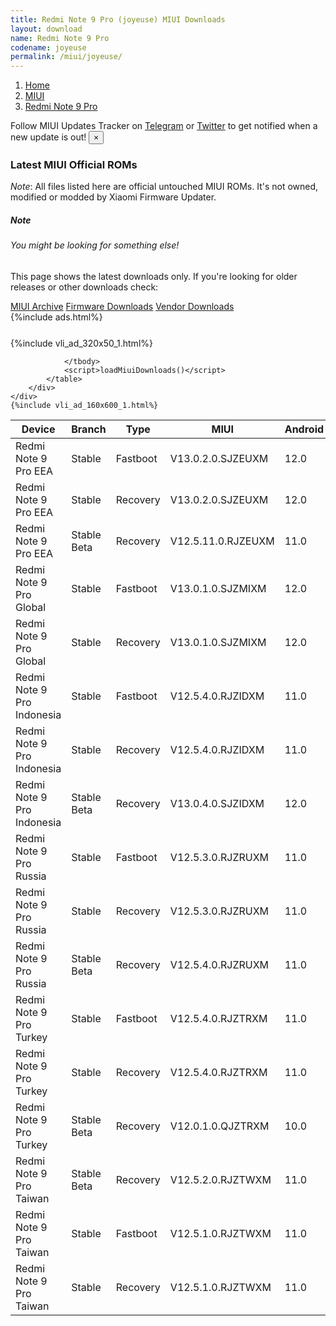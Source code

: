 ```yaml
---
title: Redmi Note 9 Pro (joyeuse) MIUI Downloads
layout: download
name: Redmi Note 9 Pro
codename: joyeuse
permalink: /miui/joyeuse/
---
```

<nav aria-label="breadcrumb">
    <ol class="breadcrumb">
        <li class="breadcrumb-item"><a href="/">Home</a></li>
        <li class="breadcrumb-item"><a href="/miui/">MIUI</a></li>
        <li class="breadcrumb-item active" aria-current="page"><a href="/miui/joyeuse/">Redmi Note 9 Pro</a></li>
    </ol>
</nav>
<div class="alert alert-primary alert-dismissible fade show" role="alert">
    Follow MIUI Updates Tracker on <a href="https://t.me/MIUIUpdatesTracker" class="alert-link">Telegram</a>
     or <a href="https://twitter.com/MiFwUpdater" class="alert-link">Twitter</a> to get notified when a new update is out!
    <button type="button" class="close" data-dismiss="alert" aria-label="Close">
        <span aria-hidden="true">&times;</span>
    </button>
</div>

### Latest MIUI Official ROMs
*Note*: All files listed here are official untouched MIUI ROMs. It's not owned, modified or modded by Xiaomi Firmware Updater.
<div class="card">
  <div class="card-body">
    <h5 class="card-title">Note</h5>
    <h6 class="card-subtitle mb-2 text-muted">You might be looking for something else!</h6>
    <p class="card-text">This page shows the latest downloads only.
     If you're looking for older releases or other downloads check:</p>
    <a href="/archive/miui/joyeuse/" class="card-link">MIUI Archive</a>
    <a href="/firmware/joyeuse/" class="card-link">Firmware Downloads</a>
    <a href="/vendor/joyeuse/" class="card-link">Vendor Downloads</a>
  </div>
</div>
{%include ads.html%}
<div class="row justify-content-center">
    <div class="col-10">
        <div class="table-responsive-md" style="margin-top: 25px;">
            {%include vli_ad_320x50_1.html%}
            <table id="miui" class="display dt-responsive nowrap compact table table-striped table-hover table-sm">
                <thead class="thead-dark">
                    <tr>
                        <th data-ref="device">Device</th>
                        <th data-ref="branch">Branch</th>
                        <th data-ref="type">Type</th>
                        <th data-ref="miui">MIUI</th>
                        <th data-ref="android">Android</th>
                        <th data-ref="size">Size</th>
                        <th data-ref="size">Date</th>
                        <th data-ref="link">Link</th>
                    </tr>
                </thead>
                <tbody>
                <tr><td>Redmi Note 9 Pro EEA</td><td>Stable</td><td>Fastboot</td><td>V13.0.2.0.SJZEUXM</td><td>12.0</td><td>5.2 GB</td><td>2022-10-14</td><td><a href="/miui/joyeuse/stable/V13.0.2.0.SJZEUXM/">Download</a></td></tr>
<tr><td>Redmi Note 9 Pro EEA</td><td>Stable</td><td>Recovery</td><td>V13.0.2.0.SJZEUXM</td><td>12.0</td><td>2.9 GB</td><td>2022-10-21</td><td><a href="/miui/joyeuse/stable/V13.0.2.0.SJZEUXM/">Download</a></td></tr>
<tr><td>Redmi Note 9 Pro EEA</td><td>Stable Beta</td><td>Recovery</td><td>V12.5.11.0.RJZEUXM</td><td>11.0</td><td>2.8 GB</td><td>2022-05-27</td><td><a href="/miui/joyeuse/stable beta/V12.5.11.0.RJZEUXM/">Download</a></td></tr>
<tr><td>Redmi Note 9 Pro Global</td><td>Stable</td><td>Fastboot</td><td>V13.0.1.0.SJZMIXM</td><td>12.0</td><td>4.9 GB</td><td>2022-08-04</td><td><a href="/miui/joyeuse/stable/V13.0.1.0.SJZMIXM/">Download</a></td></tr>
<tr><td>Redmi Note 9 Pro Global</td><td>Stable</td><td>Recovery</td><td>V13.0.1.0.SJZMIXM</td><td>12.0</td><td>2.9 GB</td><td>2022-08-29</td><td><a href="/miui/joyeuse/stable/V13.0.1.0.SJZMIXM/">Download</a></td></tr>
<tr><td>Redmi Note 9 Pro Indonesia</td><td>Stable</td><td>Fastboot</td><td>V12.5.4.0.RJZIDXM</td><td>11.0</td><td>4.5 GB</td><td>2022-04-11</td><td><a href="/miui/joyeuse/stable/V12.5.4.0.RJZIDXM/">Download</a></td></tr>
<tr><td>Redmi Note 9 Pro Indonesia</td><td>Stable</td><td>Recovery</td><td>V12.5.4.0.RJZIDXM</td><td>11.0</td><td>2.7 GB</td><td>2022-04-22</td><td><a href="/miui/joyeuse/stable/V12.5.4.0.RJZIDXM/">Download</a></td></tr>
<tr><td>Redmi Note 9 Pro Indonesia</td><td>Stable Beta</td><td>Recovery</td><td>V13.0.4.0.SJZIDXM</td><td>12.0</td><td>2.9 GB</td><td>2022-10-14</td><td><a href="/miui/joyeuse/stable beta/V13.0.4.0.SJZIDXM/">Download</a></td></tr>
<tr><td>Redmi Note 9 Pro Russia</td><td>Stable</td><td>Fastboot</td><td>V12.5.3.0.RJZRUXM</td><td>11.0</td><td>4.8 GB</td><td>2022-02-18</td><td><a href="/miui/joyeuse/stable/V12.5.3.0.RJZRUXM/">Download</a></td></tr>
<tr><td>Redmi Note 9 Pro Russia</td><td>Stable</td><td>Recovery</td><td>V12.5.3.0.RJZRUXM</td><td>11.0</td><td>2.7 GB</td><td>2022-02-24</td><td><a href="/miui/joyeuse/stable/V12.5.3.0.RJZRUXM/">Download</a></td></tr>
<tr><td>Redmi Note 9 Pro Russia</td><td>Stable Beta</td><td>Recovery</td><td>V12.5.4.0.RJZRUXM</td><td>11.0</td><td>2.7 GB</td><td>2022-04-24</td><td><a href="/miui/joyeuse/stable beta/V12.5.4.0.RJZRUXM/">Download</a></td></tr>
<tr><td>Redmi Note 9 Pro Turkey</td><td>Stable</td><td>Fastboot</td><td>V12.5.4.0.RJZTRXM</td><td>11.0</td><td>4.3 GB</td><td>2022-04-18</td><td><a href="/miui/joyeuse/stable/V12.5.4.0.RJZTRXM/">Download</a></td></tr>
<tr><td>Redmi Note 9 Pro Turkey</td><td>Stable</td><td>Recovery</td><td>V12.5.4.0.RJZTRXM</td><td>11.0</td><td>2.7 GB</td><td>2022-04-24</td><td><a href="/miui/joyeuse/stable/V12.5.4.0.RJZTRXM/">Download</a></td></tr>
<tr><td>Redmi Note 9 Pro Turkey</td><td>Stable Beta</td><td>Recovery</td><td>V12.0.1.0.QJZTRXM</td><td>10.0</td><td>2.5 GB</td><td>2020-10-13</td><td><a href="/miui/joyeuse/stable beta/V12.0.1.0.QJZTRXM/">Download</a></td></tr>
<tr><td>Redmi Note 9 Pro Taiwan</td><td>Stable Beta</td><td>Recovery</td><td>V12.5.2.0.RJZTWXM</td><td>11.0</td><td>2.7 GB</td><td>2022-05-31</td><td><a href="/miui/joyeuse/stable beta/V12.5.2.0.RJZTWXM/">Download</a></td></tr>
<tr><td>Redmi Note 9 Pro Taiwan</td><td>Stable</td><td>Fastboot</td><td>V12.5.1.0.RJZTWXM</td><td>11.0</td><td>4.1 GB</td><td>2022-03-02</td><td><a href="/miui/joyeuse/stable/V12.5.1.0.RJZTWXM/">Download</a></td></tr>
<tr><td>Redmi Note 9 Pro Taiwan</td><td>Stable</td><td>Recovery</td><td>V12.5.1.0.RJZTWXM</td><td>11.0</td><td>2.7 GB</td><td>2022-03-09</td><td><a href="/miui/joyeuse/stable/V12.5.1.0.RJZTWXM/">Download</a></td></tr>

                </tbody>
                <script>loadMiuiDownloads()</script>
            </table>
        </div>
    </div>
    {%include vli_ad_160x600_1.html%}
</div>
